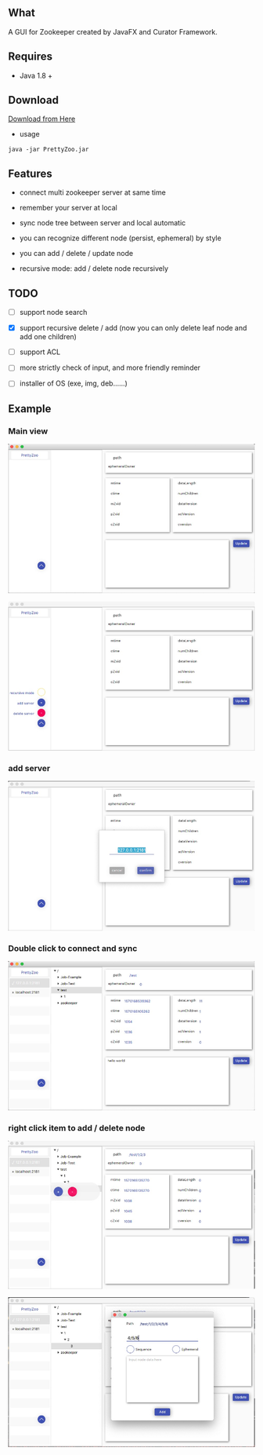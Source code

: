 ## What

A GUI for Zookeeper created by JavaFX and Curator Framework.

## Requires

- Java 1.8 +

## Download

[Download from Here](https://github.com/vran-dev/PrettyZoo/releases)

- usage
```shell
java -jar PrettyZoo.jar
```

## Features

- connect multi zookeeper server at same time

- remember your server at local

- sync node tree between server and local automatic

- you can recognize different node (persist, ephemeral) by style

- you can add / delete / update node

- recursive mode: add / delete node recursively

## TODO

- [ ] support node search

- [x] support recursive delete / add (now you can only delete leaf node and add one children)

- [ ] support ACL

- [ ] more strictly check of input, and more friendly reminder

- [ ] installer of OS (exe, img, deb......)

## Example

### Main view

![](release/example/main.jpg)

![](release/example/main-2.jpg)

### add server

![](release/example/addServer.jpg)

### Double click to connect and sync

![](release/example/syncNode.jpg)

### right click item to add / delete node

![](release/example/addNode-01.jpg)

![](release/example/addNode-02.jpg)